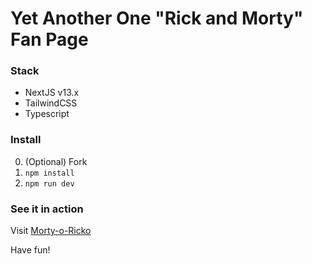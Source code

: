 # Yet Another One "Rick and Morty" Fan Page

### Stack

- NextJS v13.x
- TailwindCSS
- Typescript

### Install

0.  (Optional) Fork
1.  `npm install`
2.  `npm run dev`

### See it in action

Visit [Morty-o-Ricko](https://morty-o-ricko-d31tp93uw-theneiam.vercel.app)

Have fun!
